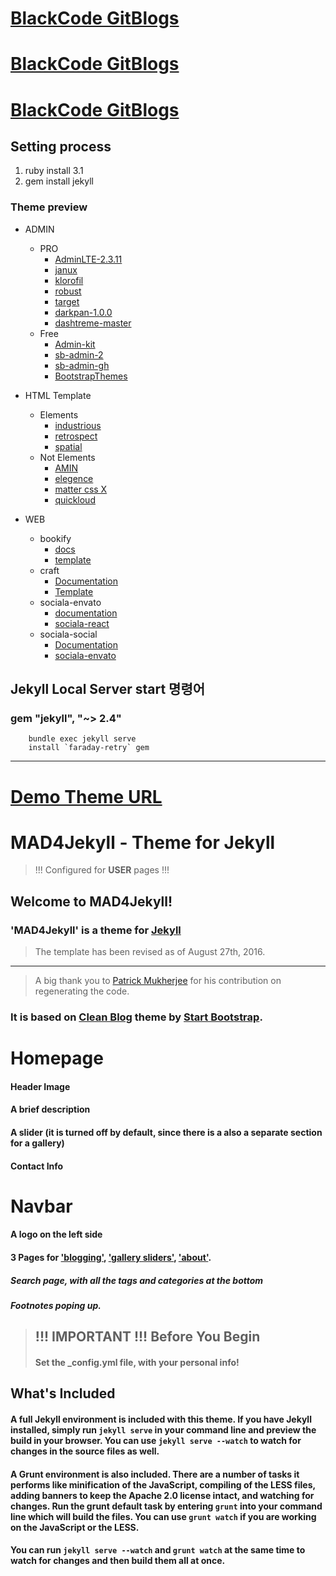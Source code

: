 # [BlackCode GitBlogs](https://iiblackcode.github.io/)
# [BlackCode GitBlogs](https://kim-l-min-l-seo.github.io/)
# [BlackCode GitBlogs](https://min-ser.github.io/)

## Setting process
1. ruby install 3.1
2. gem install jekyll

### Theme preview
- ADMIN
    - PRO
        - [AdminLTE-2.3.11](https://iiblackcode.github.io/Template/Admin/pro/AdminLTE-2.3.11/index.html)
        - [janux](https://iiblackcode.github.io/Template/Admin/pro/janux/index.html)
        - [klorofil](https://iiblackcode.github.io/Template/Admin/pro/klorofil-free-dashboard-template-v2.0/index.html)
        - [robust](https://iiblackcode.github.io/Template/Admin/pro/robust-free-bootstrap-admin-template-master/html/ltr/index.html)
        - [target](https://iiblackcode.github.io/Template/Admin/pro/target-free-admin-template/index.html)
        - [darkpan-1.0.0](https://iiblackcode.github.io/Template/Admin/pro/darkpan-1.0.0/index.html)
        - [dashtreme-master](https://iiblackcode.github.io/Template/Admin/pro/dashtreme-master/index.html)
    - Free
        - [Admin-kit](https://IIBlackCode.github.io/Template/Admin/free/Admin-kit/static/index.html)
        - [sb-admin-2](https://iiblackcode.github.io/Template/Admin/free/startbootstrap-sb-admin-2-gh-pages/index.html)
        - [sb-admin-gh](https://iiblackcode.github.io/Template/Admin/free/startbootstrap-sb-admin-gh-pages/index.html)
        - [BootstrapThemes](https://iiblackcode.github.io/Template/Admin/free/light-bootstrap-dashboard-master/dashboard.html)
- HTML Template
    - Elements
        - [industrious](https://IIBlackCode.github.io/Template/Theme/Elements/industrious/index.html)
        - [retrospect](https://IIBlackCode.github.io/Template/Theme/Elements/retrospect/index.html)
        - [spatial](https://IIBlackCode.github.io/Template/Theme/Elements/spatial/index.html)
    - Not Elements
        - [AMIN](https://IIBlackCode.github.io/Template/Theme/No_Elements/AMIN/index.html)
        - [elegence](https://IIBlackCode.github.io/Template/Theme/No_Elements/elegence/index.html)
        - [matter css X](https://IIBlackCode.github.io/Template/Theme/No_Elements/matter/src/views/index.html)
        - [quickloud](https://IIBlackCode.github.io/Template/Theme/No_Elements/quickloud/index.html)

- WEB
    - bookify
        - [docs](https://IIBlackCode.github.io/Template/Theme/WEB/bookify/docs/index.html)
        - [template](https://IIBlackCode.github.io/Template/Theme/WEB/bookify/template/index.html)
    - craft
        - [Documentation](https://IIBlackCode.github.io/Template/Theme/WEB/Documentation/index.html)
        - [Template](https://IIBlackCode.github.io/Template/Theme/WEB/Template/index.html)
    - sociala-envato
        - [documentation](https://IIBlackCode.github.io/Template/Theme/WEB/sociala-envato/documentation/index.html)
        - [sociala-react](https://IIBlackCode.github.io/Template/Theme/WEB/sociala-envato/sociala-react/public/index.html)
    - sociala-social
        - [Documentation](https://IIBlackCode.github.io/Template/Theme/WEB/sociala-social/Documentation/index.html)
        - [sociala-envato](https://IIBlackCode.github.io/Template/Theme/WEB/sociala-social/sociala-envato/default.html)

## Jekyll Local Server start 명령어
### gem "jekyll", "~> 2.4"
```
    bundle exec jekyll serve
    install `faraday-retry` gem
```
---
# [Demo Theme URL](http://madforjekyll.github.io/)

# MAD4Jekyll - Theme for Jekyll 

> !!! Configured for **USER** pages !!!

## Welcome to MAD4Jekyll!
     

### 'MAD4Jekyll' is a theme for [Jekyll](https://github.com/jekyll/)

> The template has been revised as of August 27th, 2016.

----------

> A big thank you to <a href="https://github.com/patmuk">Patrick Mukherjee</a> for his contribution on regenerating the code.


### It is based on [Clean Blog](http://ironsummitmedia.github.io/startbootstrap-clean-blog-jekyll/) theme by [Start Bootstrap](http://startbootstrap.com/).

     
#  Homepage  

#### Header Image

#### A brief description

#### A slider (it is turned off by default, since there is a also a separate section for a gallery)

#### Contact Info
            

#  Navbar 

#### A logo on the left side
 
#### 3 Pages for <a href="{{ site.baseurl }}/writing/">'blogging'</a>, <a href="{{ site.baseurl }}/gallery/">'gallery sliders'</a>, <a href="{{ site.baseurl }}/about/">'about'</a>.
       

#####  Search page, with all the tags and categories at the bottom

##### Footnotes poping up.

>## !!! IMPORTANT !!! Before You Begin
>
>####  Set the **_config.yml** file, with your personal info!

## What's Included

#### A full Jekyll environment is included with this theme. If you have Jekyll installed, simply run `jekyll serve` in your command line and preview the build in your browser. You can use `jekyll serve --watch` to watch for changes in the source files as well.

#### A Grunt environment is also included. There are a number of tasks it performs like minification of the JavaScript, compiling of the LESS files, adding banners to keep the Apache 2.0 license intact, and watching for changes. Run the grunt default task by entering `grunt` into your command line which will build the files. You can use `grunt watch` if you are working on the JavaScript or the LESS.

#### You can run `jekyll serve --watch` and `grunt watch` at the same time to watch for changes and then build them all at once.

